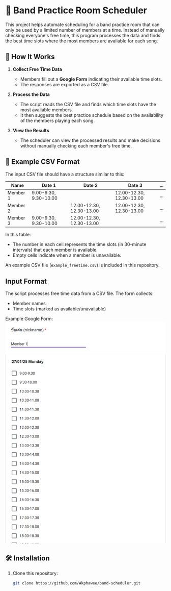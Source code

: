 # 🎸 Band Practice Room Scheduler

This project helps automate scheduling for a band practice room that can only be used by a limited number of members at a time. Instead of manually checking everyone's free time, this program processes the data and finds the best time slots where the most members are available for each song.

## 📌 How It Works
1. **Collect Free Time Data**  
   - Members fill out a **Google Form** indicating their available time slots.  
   - The responses are exported as a CSV file.  

2. **Process the Data**  
   - The script reads the CSV file and finds which time slots have the most available members.  
   - It then suggests the best practice schedule based on the availability of the members playing each song.  

3. **View the Results**  
   - The scheduler can view the processed results and make decisions without manually checking each member's free time.

## 📄 Example CSV Format
The input CSV file should have a structure similar to this:

| Name       | Date 1                  | Date 2                  | Date 3                  | ... |
|------------|-------------------------|-------------------------|-------------------------|-----|
| Member 1   | 9.00-9.30, 9.30-10.00    |                         | 12.00-12.30, 12.30-13.00| ... |
| Member 2   |                         | 12.00-12.30, 12.30-13.00| 12.00-12.30, 12.30-13.00| ... |
| Member 3   | 9.00-9.30, 9.30-10.00    | 12.00-12.30, 12.30-13.00|                         | ... |

In this table:
- The number in each cell represents the time slots (in 30-minute intervals) that each member is available.
- Empty cells indicate when a member is unavailable.

An example CSV file (`example_freetime.csv`) is included in this repository.

## Input Format
The script processes free time data from a CSV file. The form collects:
- Member names
- Time slots (marked as available/unavailable)
  
Example Google Form:
![Form Example](https://github.com/Akphawee/band-scheduler/blob/main/ggform_nickname.png)
![Form Example](https://github.com/Akphawee/band-scheduler/blob/main/ggform_freetime_selection.png)


## 🛠️ Installation
1. Clone this repository:
   ```sh
   git clone https://github.com/Akphawee/band-scheduler.git
